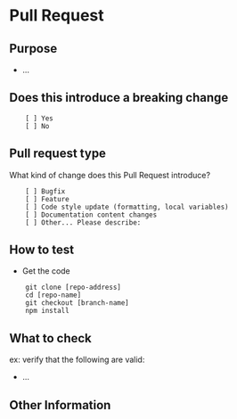 # Pull Request

## Purpose

<!-- Describe the intention of the changes being proposed. What problem does it solve or functionality does it add? -->

* ...

## Does this introduce a breaking change

<!-- mark with an `x` -->

```console
    [ ] Yes
    [ ] No
```

## Pull request type

What kind of change does this Pull Request introduce?

<!-- mark with an `x` -->

```console
    [ ] Bugfix
    [ ] Feature
    [ ] Code style update (formatting, local variables)
    [ ] Documentation content changes
    [ ] Other... Please describe:
```

## How to test

* Get the code

```console
    git clone [repo-address]
    cd [repo-name]
    git checkout [branch-name]
    npm install
```

## What to check

ex: verify that the following are valid:

* ...

## Other Information
<!-- Add any other helpful information that may be needed here. -->
